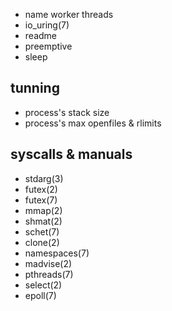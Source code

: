 - name worker threads
- io_uring(7)
- readme
- preemptive
- sleep

## tunning
- process's stack size
- process's max openfiles & rlimits

## syscalls & manuals
- stdarg(3)
- futex(2) 
- futex(7)
- mmap(2)
- shmat(2)
- schet(7)
- clone(2)
- namespaces(7)
- madvise(2)
- pthreads(7)
- select(2)
- epoll(7)
